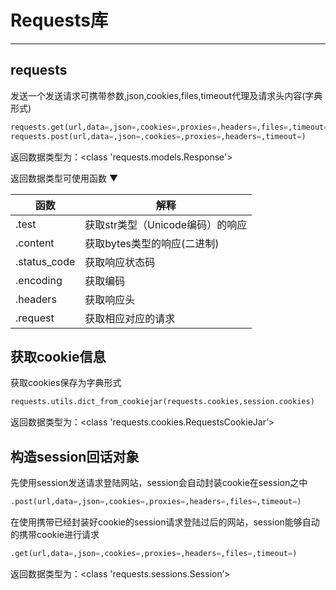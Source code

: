# Requests库

---

## requests

发送一个发送请求可携带参数,json,cookies,files,timeout代理及请求头内容(字典形式)

```python
requests.get(url,data=,json=,cookies=,proxies=,headers=,files=,timeout=,verify=False)
requests.post(url,data=,json=,cookies=,proxies=,headers=,timeout=)
```

返回数据类型为：<class 'requests.models.Response'>

返回数据类型可使用函数   ▼

| 函数         | 解释                             |
| ------------ | -------------------------------- |
| .test        | 获取str类型（Unicode编码）的响应 |
| .content     | 获取bytes类型的响应(二进制)      |
| .status_code | 获取响应状态码                   |
| .encoding    | 获取编码                         |
| .headers     | 获取响应头                       |
| .request     | 获取相应对应的请求               |

## 获取cookie信息

获取cookies保存为字典形式

```python
requests.utils.dict_from_cookiejar(requests.cookies,session.cookies)
```

返回数据类型为：<class 'requests.cookies.RequestsCookieJar’>

## 构造session回话对象

先使用session发送请求登陆网站，session会自动封装cookie在session之中

```python
.post(url,data=,json=,cookies=,proxies=,headers=,files=,timeout=)
```

在使用携带已经封装好cookie的session请求登陆过后的网站，session能够自动的携带cookie进行请求

```python
.get(url,data=,json=,cookies=,proxies=,headers=,files=,timeout=)
```

返回数据类型为：<class 'requests.sessions.Session’>

